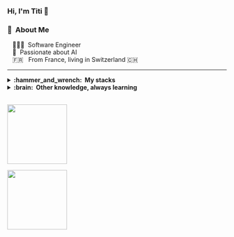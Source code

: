 ### Hi, I'm Titi 👋


### :space_invader: &nbsp;About Me

&nbsp;&nbsp;&nbsp;👨🏻‍💻 &nbsp;Software Engineer \
&nbsp;&nbsp;&nbsp;🌱 &nbsp;Passionate about AI\
&nbsp;&nbsp;&nbsp;🇫🇷 &nbsp; From France, living in Switzerland 🇨🇭 


<hr/>

<details>
  <summary><b>:hammer_and_wrench: &nbsp;My stacks</b></summary>
<br/>
&nbsp;&nbsp;&nbsp;Python • TypeScript • FastAPI • Express
   <br/> 
&nbsp;&nbsp;&nbsp;Azure • Jest • Langchain • Langfuse
  <br/> 
&nbsp;&nbsp;&nbsp;NextJs • Docker • Docker • Git • SQL • Azure
  <br/> 
&nbsp;&nbsp;&nbsp;Data Stuctures & Algorithms • Problem solving

</details>


<details>
  <summary><b>:brain: &nbsp;Other knowledge, always learning</b></summary>
<br/>
&nbsp;&nbsp;&nbsp;Project management • Entrepreneurship
   <br/> 
&nbsp;&nbsp;&nbsp;Communication • Creativity
  <br/> 
&nbsp;&nbsp;&nbsp;Gym • Football
</details>


 
  <br/>
    <p align="left">
        <img height="137px" src="https://github-readme-streak-stats.herokuapp.com/?user=titi-devv&theme=nightowl&count_private=true" />
    </p>
    <p align="left">
        <img height="137px" src="https://github-readme-stats.vercel.app/api?username=titi-devv&hide_title=true&show_icons=true&include_all_commits=true&count_private=true&line_height=21&theme=nightowl&hide=stars" /> 
    </p>


